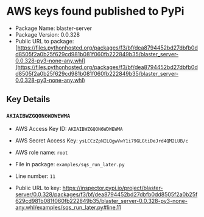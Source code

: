 # AWS keys found published to PyPi

* Package Name: blaster-server
* Package Version: 0.0.328
* Public URL to package: [https://files.pythonhosted.org/packages/f3/bf/dea8794452bd27dbfb0dd8505f2a0b25f629cd981b081f060fb222849b35/blaster_server-0.0.328-py3-none-any.whl](https://files.pythonhosted.org/packages/f3/bf/dea8794452bd27dbfb0dd8505f2a0b25f629cd981b081f060fb222849b35/blaster_server-0.0.328-py3-none-any.whl)

## Key Details

### `AKIAIBWZGQON6WDWEWMA`

* AWS Access Key ID: `AKIAIBWZGQON6WDWEWMA`
* AWS Secret Access Key: `ysLCCzZpNILQgwVwY1i79GLGtiDeJrd4QM2LUB/c` 
* AWS role name: `root`
* File in package: `examples/sqs_run_later.py`
* Line number: `11`

* Public URL to key: https://inspector.pypi.io/project/blaster-server/0.0.328/packages/f3/bf/dea8794452bd27dbfb0dd8505f2a0b25f629cd981b081f060fb222849b35/blaster_server-0.0.328-py3-none-any.whl/examples/sqs_run_later.py#line.11


